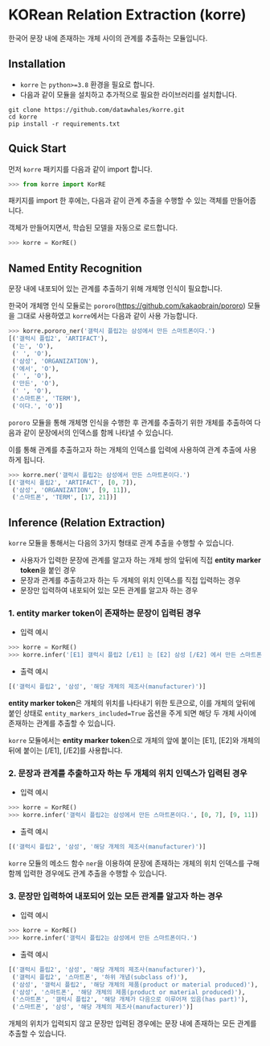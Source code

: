 # KORean Relation Extraction (korre)
한국어 문장 내에 존재하는 개체 사이의 관계를 추출하는 모듈입니다.

## Installation
- `korre` 는 `python>=3.8` 환경을 필요로 합니다.
- 다음과 같이 모듈을 설치하고 추가적으로 필요한 라이브러리를 설치합니다.
```console
git clone https://github.com/datawhales/korre.git
cd korre
pip install -r requirements.txt
```

## Quick Start
먼저 `korre` 패키지를 다음과 같이 import 합니다.
```python
>>> from korre import KorRE
```

패키지를 import 한 후에는, 다음과 같이 관계 추출을 수행할 수 있는 객체를 만들어줍니다. 

객체가 만들어지면서, 학습된 모델을 자동으로 로드합니다.
```python
>>> korre = KorRE()
```

## Named Entity Recognition
문장 내에 내포되어 있는 관계를 추출하기 위해 개체명 인식이 필요합니다. 

한국어 개체명 인식 모듈로는 `pororo`(https://github.com/kakaobrain/pororo) 모듈을 그대로 사용하였고 `korre`에서는 다음과 같이 사용 가능합니다.
```python
>>> korre.pororo_ner('갤럭시 플립2는 삼성에서 만든 스마트폰이다.')
[('갤럭시 플립2', 'ARTIFACT'),
 ('는', 'O'),
 (' ', 'O'),
 ('삼성', 'ORGANIZATION'),
 ('에서', 'O'),
 (' ', 'O'),
 ('만든', 'O'),
 (' ', 'O'),
 ('스마트폰', 'TERM'),
 ('이다.', 'O')]
```
`pororo` 모듈을 통해 개체명 인식을 수행한 후 관계를 추출하기 위한 개체를 추출하여 다음과 같이 문장에서의 인덱스를 함께 나타낼 수 있습니다.

이를 통해 관계를 추출하고자 하는 개체의 인덱스를 입력에 사용하여 관계 추출에 사용하게 됩니다.
```python
>>> korre.ner('갤럭시 플립2는 삼성에서 만든 스마트폰이다.')
[('갤럭시 플립2', 'ARTIFACT', [0, 7]),
 ('삼성', 'ORGANIZATION', [9, 11]),
 ('스마트폰', 'TERM', [17, 21])]
```

## Inference (Relation Extraction)
`korre` 모듈을 통해서는 다음의 3가지 형태로 관계 추출을 수행할 수 있습니다.

- 사용자가 입력한 문장에 관계를 알고자 하는 개체 쌍의 앞뒤에 직접 **entity marker token**을 붙인 경우
- 문장과 관계를 추출하고자 하는 두 개체의 위치 인덱스를 직접 입력하는 경우
- 문장만 입력하여 내포되어 있는 모든 관계를 알고자 하는 경우

### 1. **entity marker token**이 존재하는 문장이 입력된 경우
- 입력 예시
```python
>>> korre = KorRE()
>>> korre.infer('[E1] 갤럭시 플립2 [/E1] 는 [E2] 삼성 [/E2] 에서 만든 스마트폰이다.', entity_markers_included=True)
```
- 출력 예시
```python
[('갤럭시 플립2', '삼성', '해당 개체의 제조사(manufacturer)')]
```
**entity marker token**은 개체의 위치를 나타내기 위한 토큰으로, 이를 개체의 앞뒤에 붙인 상태로 `entity_markers_included=True` 옵션을 주게 되면 해당 두 개체 사이에 존재하는 관계를 추출할 수 있습니다.

`korre` 모듈에서는 **entity marker token**으로 개체의 앞에 붙이는 [E1], [E2]와 개체의 뒤에 붙이는 [/E1], [/E2]를 사용합니다.

### 2. 문장과 관계를 추출하고자 하는 두 개체의 위치 인덱스가 입력된 경우
- 입력 예시
```python
>>> korre = KorRE()
>>> korre.infer('갤럭시 플립2는 삼성에서 만든 스마트폰이다.', [0, 7], [9, 11])
```
- 출력 예시
```python
[('갤럭시 플립2', '삼성', '해당 개체의 제조사(manufacturer)')]
```
`korre` 모듈의 메소드 함수 `ner`을 이용하여 문장에 존재하는 개체의 위치 인덱스를 구해 함께 입력한 경우에도 관계 추출을 수행할 수 있습니다.

### 3. 문장만 입력하여 내포되어 있는 모든 관계를 알고자 하는 경우
- 입력 예시
```python
>>> korre = KorRE()
>>> korre.infer('갤럭시 플립2는 삼성에서 만든 스마트폰이다.')
```
- 출력 예시
```python
[('갤럭시 플립2', '삼성', '해당 개체의 제조사(manufacturer)'),
 ('갤럭시 플립2', '스마트폰', '하위 개념(subclass of)'),
 ('삼성', '갤럭시 플립2', '해당 개체의 제품(product or material produced)'),
 ('삼성', '스마트폰', '해당 개체의 제품(product or material produced)'),
 ('스마트폰', '갤럭시 플립2', '해당 개체가 다음으로 이루어져 있음(has part)'),
 ('스마트폰', '삼성', '해당 개체의 제조사(manufacturer)')]
```
개체의 위치가 입력되지 않고 문장만 입력된 경우에는 문장 내에 존재하는 모든 관계를 추출할 수 있습니다.